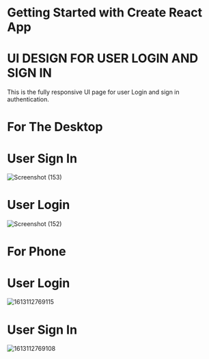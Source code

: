 # Getting Started with Create React App
# UI DESIGN FOR USER LOGIN AND SIGN IN
  This is the fully responsive UI page for user Login and sign in authentication.
# For The Desktop
# User Sign In
![Screenshot (153)](https://user-images.githubusercontent.com/41833207/107738888-a094e300-6d2d-11eb-8837-90adbad89f16.png)
# User Login
![Screenshot (152)](https://user-images.githubusercontent.com/41833207/107738910-ac80a500-6d2d-11eb-99a7-236cfdca4cbf.png)
# For Phone 
# User Login
![1613112769115](https://user-images.githubusercontent.com/41833207/107738920-b2768600-6d2d-11eb-922b-1428e91d99d6.jpg)
# User Sign In
![1613112769108](https://user-images.githubusercontent.com/41833207/107738934-b99d9400-6d2d-11eb-9375-53f16e88253d.jpg)
